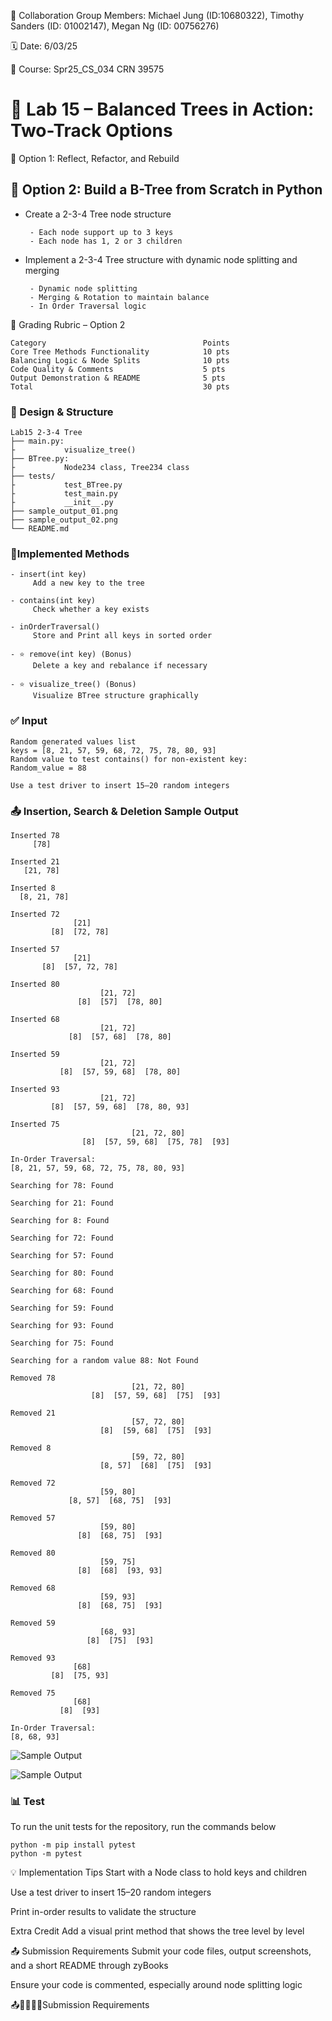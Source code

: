 💬 Collaboration Group Members: Michael Jung (ID:10680322), Timothy Sanders (ID: 01002147), Megan Ng (ID: 00756276)

🗓 Date: 6/03/25

📌 Course: Spr25_CS_034 CRN 39575

# 🌳 Lab 15 – Balanced Trees in Action: Two-Track Options

🔧 Option 1: Reflect, Refactor, and Rebuild

## 🧪 Option 2: Build a B-Tree from Scratch in Python

- Create a 2-3-4 Tree node structure
  
       - Each node support up to 3 keys
       - Each node has 1, 2 or 3 children
- Implement a 2-3-4 Tree structure with dynamic node splitting and merging
  
       - Dynamic node splitting
       - Merging & Rotation to maintain balance
       - In Order Traversal logic


🧾 Grading Rubric – Option 2
```
Category	                               Points
Core Tree Methods Functionality	           10 pts
Balancing Logic & Node Splits	           10 pts
Code Quality & Comments	                   5 pts
Output Demonstration & README	           5 pts
Total	                                   30 pts
```
### 🧠 Design & Structure
```
Lab15 2-3-4 Tree
├── main.py:
├           visualize_tree()
├── BTree.py: 
├           Node234 class, Tree234 class
├── tests/
├           test_BTree.py
├           test_main.py
├           __init__.py  
├── sample_output_01.png
├── sample_output_02.png
└── README.md
```
### 🔨Implemented Methods
```
- insert(int key)
     Add a new key to the tree

- contains(int key)
     Check whether a key exists

- inOrderTraversal()
     Store and Print all keys in sorted order

- ⭐ remove(int key) (Bonus)
     Delete a key and rebalance if necessary

- ⭐ visualize_tree() (Bonus)
     Visualize BTree structure graphically
```
### ✅ Input
```
Random generated values list
keys = [8, 21, 57, 59, 68, 72, 75, 78, 80, 93]
Random value to test contains() for non-existent key:
Random_value = 88
```
```
Use a test driver to insert 15–20 random integers
```

### 📤 Insertion, Search & Deletion Sample Output
```
Inserted 78
     [78]

Inserted 21
   [21, 78]

Inserted 8
  [8, 21, 78]

Inserted 72
              [21]
         [8]  [72, 78]

Inserted 57
              [21]
       [8]  [57, 72, 78]

Inserted 80
                    [21, 72]
               [8]  [57]  [78, 80]

Inserted 68
                    [21, 72]
             [8]  [57, 68]  [78, 80]

Inserted 59
                    [21, 72]
           [8]  [57, 59, 68]  [78, 80]

Inserted 93
                    [21, 72]
         [8]  [57, 59, 68]  [78, 80, 93]

Inserted 75
                           [21, 72, 80]
                [8]  [57, 59, 68]  [75, 78]  [93]

In-Order Traversal:
[8, 21, 57, 59, 68, 72, 75, 78, 80, 93]

Searching for 78: Found

Searching for 21: Found

Searching for 8: Found

Searching for 72: Found

Searching for 57: Found

Searching for 80: Found

Searching for 68: Found

Searching for 59: Found

Searching for 93: Found

Searching for 75: Found

Searching for a random value 88: Not Found

Removed 78
                           [21, 72, 80]
                  [8]  [57, 59, 68]  [75]  [93]

Removed 21
                           [57, 72, 80]
                    [8]  [59, 68]  [75]  [93]

Removed 8
                           [59, 72, 80]
                    [8, 57]  [68]  [75]  [93]

Removed 72
                    [59, 80]
             [8, 57]  [68, 75]  [93]

Removed 57
                    [59, 80]
               [8]  [68, 75]  [93]

Removed 80
                    [59, 75]
               [8]  [68]  [93, 93]

Removed 68
                    [59, 93]
               [8]  [68, 75]  [93]

Removed 59
                    [68, 93]
                 [8]  [75]  [93]

Removed 93
              [68]
         [8]  [75, 93]

Removed 75
              [68]
           [8]  [93]

In-Order Traversal:
[8, 68, 93]
```
![Sample Output](sample_output_01.png)

![Sample Output](sample_output_02.png)

### 📊 Test
To run the unit tests for the repository, run the commands below
```
python -m pip install pytest
python -m pytest
```

💡 Implementation Tips
Start with a Node class to hold keys and children

Use a test driver to insert 15–20 random integers

Print in-order results to validate the structure

 Extra Credit
Add a visual print method that shows the tree level by level

📤 Submission Requirements
Submit your code files, output screenshots, and a short README through zyBooks

Ensure your code is commented, especially around node splitting logic

📤🧾✅✅✅Submission Requirements


